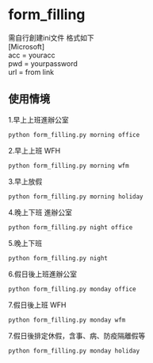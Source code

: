 # form_filling
需自行創建ini文件 
格式如下   
[Microsoft]   
acc = youracc   
pwd = yourpassword   
url = from link   
## 使用情境  
1.早上上班進辦公室  
```
python form_filling.py morning office
```

2.早上上班 WFH  
```
python form_filling.py morning wfm
```

3.早上放假
```
python form_filling.py morning holiday
```

4.晚上下班 進辦公室
```
python form_filling.py night office
```

5.晚上下班 
```
python form_filling.py night 
```

6.假日後上班進辦公室
```
python form_filling.py monday office 
```

7.假日後上班 WFH
```
python form_filling.py monday wfm 
```

7.假日後排定休假，含事、病、防疫隔離假等
```
python form_filling.py monday holiday 
```
